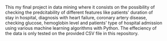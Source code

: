 This my final project in data mining where it consists on the possibility of checking the predcitability of different features like patients' duration of stay in hospital, diagnosis with heart failure, coronary artery disease, checking glucose, hemoglobin level and patients' type of hospital admission using various machine learning algorithms with Python. The effeciency of the data is only tested on the provided CSV file in this repository.
